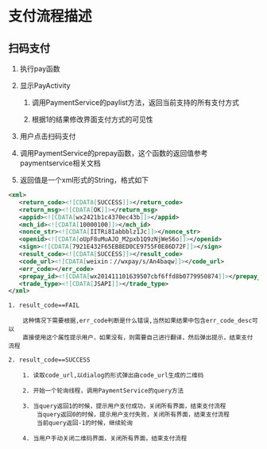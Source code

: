 # 支付流程描述

## 扫码支付

1. 执行pay函数

2. 显示PayActivity

    1. 调用PaymentService的paylist方法，返回当前支持的所有支付方式

    2. 根据1的结果修改界面支付方式的可见性

3. 用户点击扫码支付

4. 调用PaymentService的prepay函数，这个函数的返回值参考paymentservice相关文档

5. 返回值是一个xml形式的String，格式如下

```xml
<xml>
   <return_code><![CDATA[SUCCESS]]></return_code>
   <return_msg><![CDATA[OK]]></return_msg>
   <appid><![CDATA[wx2421b1c4370ec43b]]></appid>
   <mch_id><![CDATA[10000100]]></mch_id>
   <nonce_str><![CDATA[IITRi8Iabbblz1Jc]]></nonce_str>
   <openid><![CDATA[oUpF8uMuAJO_M2pxb1Q9zNjWeS6o]]></openid>
   <sign><![CDATA[7921E432F65EB8ED0CE9755F0E86D72F]]></sign>
   <result_code><![CDATA[SUCCESS]]></result_code>
   <code_url><![CDATA[weixin：//wxpay/s/An4baqw]]></code_url>
   <err_code></err_code>
   <prepay_id><![CDATA[wx201411101639507cbf6ffd8b0779950874]]></prepay_id>
   <trade_type><![CDATA[JSAPI]]></trade_type>
</xml>
```
    1. result_code==FAIL

        这种情况下需要根据,err_code判断是什么错误,当然如果结果中包含err_code_desc可以
        直接使用这个属性提示用户，如果没有，则需要自己进行翻译，然后弹出提示，结束支付流程

    2. result_code==SUCCESS

        1. 读取code_url,以dialog的形式弹出由code_url生成的二维码

        2. 开始一个轮询线程，调用PaymentService的query方法

        3. 当query返回1的时候，提示用户支付成功，关闭所有界面，结束支付流程
            当query返回0的时候，提示用户支付失败，关闭所有界面，结束支付流程
            当前query返回-1的时候，继续轮询

        4. 当用户手动关闭二维码界面，关闭所有界面，结束支付流程

        